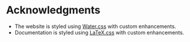 # Acknowledgments
- The website is styled using [Water.css](https://github.com/kognise/water.css) with custom enhancements.
- Documentation is styled using [LaTeX.css](https://github.com/vincentdoerig/latex-css) with custom enhancements.
